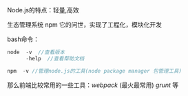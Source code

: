 Node.js的特点：轻量,高效

生态管理系统 npm 它的问世，实现了工程化，模块化开发

bash命令：

```js
node  -v  //查看版本
      -help  //查看帮助文档

npm  -v //管理node.js的工具(node package manager 包管理工具)
```

那么前端比较常用的一些工具：*webpack* (最火最常用) *grunt* 等
